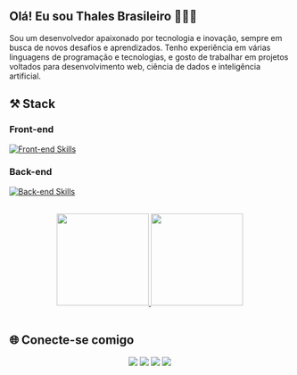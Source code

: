## Olá! Eu sou Thales Brasileiro 👨‍💻👋

Sou um desenvolvedor apaixonado por tecnologia e inovação, sempre em busca de novos desafios e aprendizados. Tenho experiência em várias linguagens de programação e tecnologias, e gosto de trabalhar em projetos voltados para desenvolvimento web, ciência de dados e inteligência artificial.

## ⚒ Stack 

### Front-end

[![Front-end Skills](https://skillicons.dev/icons?i=html,css,js,angular,figma)](https://skillicons.dev)

### Back-end

[![Back-end Skills](https://skillicons.dev/icons?i=python,java,spring,idea,eclipse,postgres,mysql,postman,git,github,docker,vercel,jenkins)](https://skillicons.dev)

<br/>
<div align="center">
  <a href="https://github.com/thalesxbrasileiro">
    <img height="165em" src="https://github-readme-stats.vercel.app/api?username=thalesxbrasileiro&show_icons=true&theme=dracula&include_all_commits=true&count_private=true"/>
    <img height="165em" src="https://github-readme-stats.vercel.app/api/top-langs/?username=thalesxbrasileiro&layout=compact&langs_count=7&theme=dracula"/>
  </a>
</div>

<br/>

## 🌐 Conecte-se comigo

<div align="center">  
  <a href="https://www.instagram.com/thalesbrasileiro/" target="_blank"><img src="https://img.shields.io/badge/-Instagram-%23E4405F?style=for-the-badge&logo=instagram&logoColor=white" target="_blank"></a>
  <a href="https://discord.com/channels/TXB#7879" target="_blank"><img src="https://img.shields.io/badge/Discord-7289DA?style=for-the-badge&logo=discord&logoColor=white" target="_blank"></a> 
  <a href="mailto:thalesxbrasileiro@gmail.com"><img src="https://img.shields.io/badge/Gmail-D14836?style=for-the-badge&logo=gmail&logoColor=white" target="_blank"></a>
  <a href="https://www.linkedin.com/in/thales-brasileiro-8714171bb/" target="_blank"><img src="https://img.shields.io/badge/-LinkedIn-%230077B5?style=for-the-badge&logo=linkedin&logoColor=white" target="_blank"></a> 
</div>
